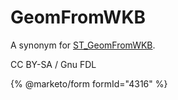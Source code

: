 # GeomFromWKB

A synonym for [ST\_GeomFromWKB](st_geomfromwkb.md).

CC BY-SA / Gnu FDL

{% @marketo/form formId="4316" %}
